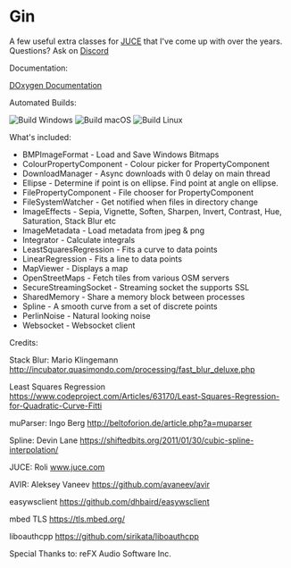 # Gin
A few useful extra classes for [JUCE](https://juce.com/) that I've come up with over the years. Questions? Ask on [Discord](https://discord.gg/hCbpasqQ)

Documentation:

[DOxygen Documentation](https://figbug.github.io/Gin/annotated.html)

Automated Builds:

![Build Windows](https://github.com/FigBug/Gin/workflows/Build%20Windows/badge.svg "Build Windows")
![Build macOS](https://github.com/FigBug/Gin/workflows/Build%20macOS/badge.svg "Build macOS")
![Build Linux](https://github.com/FigBug/Gin/workflows/Build%20Linux/badge.svg "Build Linux")

What's included:

* BMPImageFormat - Load and Save Windows Bitmaps
* ColourPropertyComponent - Colour picker for PropertyComponent
* DownloadManager - Async downloads with 0 delay on main thread
* Ellipse - Determine if point is on ellipse. Find point at angle on ellipse.
* FilePropertyComponent - File chooser for PropertyComponent
* FileSystemWatcher - Get notified when files in directory change
* ImageEffects - Sepia, Vignette, Soften, Sharpen, Invert, Contrast, Hue, Saturation, Stack Blur etc
* ImageMetadata - Load metadata from jpeg & png
* Integrator - Calculate integrals
* LeastSquaresRegression - Fits a curve to data points
* LinearRegression - Fits a line to data points
* MapViewer - Displays a map
* OpenStreetMaps - Fetch tiles from various OSM servers
* SecureStreamingSocket - Streaming socket the supports SSL
* SharedMemory - Share a memory block between processes
* Spline - A smooth curve from a set of discrete points
* PerlinNoise - Natural looking noise
* Websocket - Websocket client

Credits:

Stack Blur:  Mario Klingemann
http://incubator.quasimondo.com/processing/fast_blur_deluxe.php

Least Squares Regression
https://www.codeproject.com/Articles/63170/Least-Squares-Regression-for-Quadratic-Curve-Fitti

muParser: Ingo Berg
http://beltoforion.de/article.php?a=muparser

Spline: Devin Lane
https://shiftedbits.org/2011/01/30/cubic-spline-interpolation/

JUCE: Roli
www.juce.com

AVIR: Aleksey Vaneev
https://github.com/avaneev/avir

easywsclient
https://github.com/dhbaird/easywsclient

mbed TLS
https://tls.mbed.org/

liboauthcpp
https://github.com/sirikata/liboauthcpp

Special Thanks to:
reFX Audio Software Inc.
